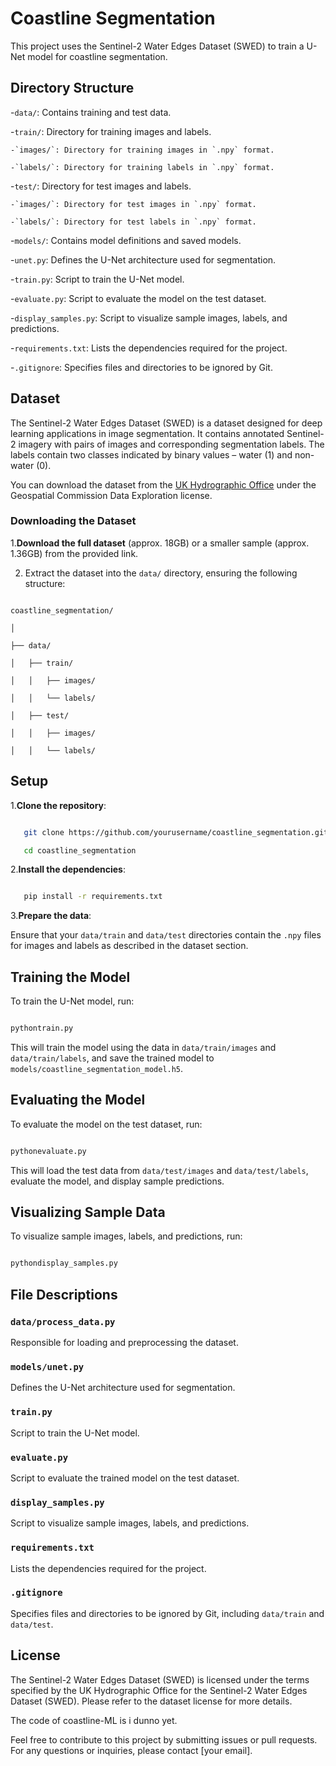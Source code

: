 # Coastline Segmentation

This project uses the Sentinel-2 Water Edges Dataset (SWED) to train a U-Net model for coastline segmentation.

## Directory Structure

-`data/`: Contains training and test data.

  -`train/`: Directory for training images and labels.

    -`images/`: Directory for training images in `.npy` format.

    -`labels/`: Directory for training labels in `.npy` format.

  -`test/`: Directory for test images and labels.

    -`images/`: Directory for test images in `.npy` format.

    -`labels/`: Directory for test labels in `.npy` format.

-`models/`: Contains model definitions and saved models.

  -`unet.py`: Defines the U-Net architecture used for segmentation.

-`train.py`: Script to train the U-Net model.

-`evaluate.py`: Script to evaluate the model on the test dataset.

-`display_samples.py`: Script to visualize sample images, labels, and predictions.

-`requirements.txt`: Lists the dependencies required for the project.

-`.gitignore`: Specifies files and directories to be ignored by Git.

## Dataset

The Sentinel-2 Water Edges Dataset (SWED) is a dataset designed for deep learning applications in image segmentation. It contains annotated Sentinel-2 imagery with pairs of images and corresponding segmentation labels. The labels contain two classes indicated by binary values – water (1) and non-water (0).

You can download the dataset from the [UK Hydrographic Office](https://openmldata.ukho.gov.uk/) under the Geospatial Commission Data Exploration license.

### Downloading the Dataset

1.**Download the full dataset** (approx. 18GB) or a smaller sample (approx. 1.36GB) from the provided link.

2. Extract the dataset into the `data/` directory, ensuring the following structure:

```

coastline_segmentation/

│

├── data/

│   ├── train/

│   │   ├── images/

│   │   └── labels/

│   ├── test/

│   │   ├── images/

│   │   └── labels/

```

## Setup

1.**Clone the repository**:

```sh

   git clone https://github.com/yourusername/coastline_segmentation.git

   cd coastline_segmentation

```

2.**Install the dependencies**:

```sh

   pip install -r requirements.txt

```

3.**Prepare the data**:

   Ensure that your `data/train` and `data/test` directories contain the `.npy` files for images and labels as described in the dataset section.

## Training the Model

To train the U-Net model, run:

```sh

pythontrain.py

```

This will train the model using the data in `data/train/images` and `data/train/labels`, and save the trained model to `models/coastline_segmentation_model.h5`.

## Evaluating the Model

To evaluate the model on the test dataset, run:

```sh

pythonevaluate.py

```

This will load the test data from `data/test/images` and `data/test/labels`, evaluate the model, and display sample predictions.

## Visualizing Sample Data

To visualize sample images, labels, and predictions, run:

```sh

pythondisplay_samples.py

```

## File Descriptions

### `data/process_data.py`

Responsible for loading and preprocessing the dataset.

### `models/unet.py`

Defines the U-Net architecture used for segmentation.

### `train.py`

Script to train the U-Net model.

### `evaluate.py`

Script to evaluate the trained model on the test dataset.

### `display_samples.py`

Script to visualize sample images, labels, and predictions.

### `requirements.txt`

Lists the dependencies required for the project.

### `.gitignore`

Specifies files and directories to be ignored by Git, including `data/train` and `data/test`.

## License

The Sentinel-2 Water Edges Dataset (SWED) is licensed under the terms specified by the UK Hydrographic Office for the Sentinel-2 Water Edges Dataset (SWED). Please refer to the dataset license for more details.

The code of coastline-ML is i dunno yet.

Feel free to contribute to this project by submitting issues or pull requests. For any questions or inquiries, please contact [your email].
